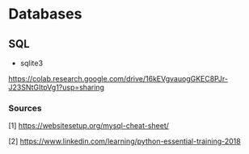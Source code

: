 # Databases

## SQL

* sqlite3

https://colab.research.google.com/drive/16kEVgvauogGKEC8PJr-J23SNtGItpVg1?usp=sharing


### Sources

[1] https://websitesetup.org/mysql-cheat-sheet/

[2] https://www.linkedin.com/learning/python-essential-training-2018